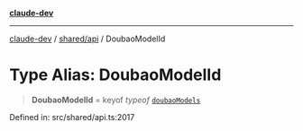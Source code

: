 [**claude-dev**](../../../README.md)

***

[claude-dev](../../../README.md) / [shared/api](../README.md) / DoubaoModelId

# Type Alias: DoubaoModelId

> **DoubaoModelId** = keyof *typeof* [`doubaoModels`](../variables/doubaoModels.md)

Defined in: src/shared/api.ts:2017
